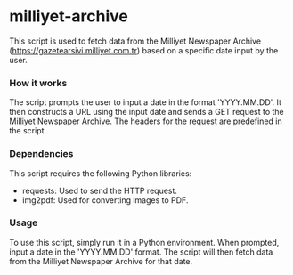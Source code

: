 # milliyet-archive
This script is used to fetch data from the Milliyet Newspaper Archive (https://gazetearsivi.milliyet.com.tr) based on a specific date input by the user.

### How it works
The script prompts the user to input a date in the format 'YYYY.MM.DD'. It then constructs a URL using the input date and sends a GET request to the Milliyet Newspaper Archive. The headers for the request are predefined in the script.

### Dependencies
This script requires the following Python libraries:

* requests: Used to send the HTTP request.
* img2pdf: Used for converting images to PDF.
### Usage
To use this script, simply run it in a Python environment. When prompted, input a date in the 'YYYY.MM.DD' format. The script will then fetch data from the Milliyet Newspaper Archive for that date.

